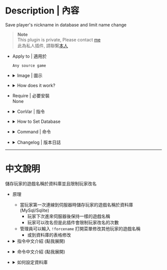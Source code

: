 # Description | 內容
Save player's nickname in database and limit name change

> __Note__ <br/>
This plugin is private, Please contact [me](/#私人插件列表-private-plugins-list)<br/>
此為私人插件, 請聯繫[本人](/#私人插件列表-private-plugins-list)

* Apply to | 適用於
	```
	Any source game
	```

* <details><summary>Image | 圖示</summary>

	* Limit name change (限制玩家改名次數)
	<br/>![smd_nicknames_lock_1](image/smd_nicknames_lock_1.jpg)
	* Admin can change player's nickname during the game (管理員可以幫其他玩家改名)
	<br/>![smd_nicknames_lock_1](image/smd_nicknames_lock_2.jpg)
	* Support MySql & Sqlite (支援資料庫，跨伺服器儲存)
	<br/>![smd_nicknames_lock_3](image/smd_nicknames_lock_3.jpg)
</details>

* <details><summary>How does it work?</summary>

	* Stores the clients nickname via MySql/Sqlite storage when player connects to server at first time.
		* Keep the same nickname when player joins server next time.
		* Player can change name but this plugin also limits player name changed, blocks name change if limit reached
	* Admin can types ```!forcename``` to change player's nickname during the game
		* Or change nickname in database table
</details>

* Require | 必要安裝
<br/>None

* <details><summary>ConVar | 指令</summary>

	* cfg/sourcemod/smd_nicknames_lock.cfg
		```php
		// 0=Plugin off, 1=Plugin on.
		smd_nicknames_lock_enable "1"

		// How many times the player can change name until server restarts (-1= No limit, 0=Lock and block change name)
		smd_nicknames_lock_limit "3"

		// Players with these flags have access to use !forcename command to change other player's nickname. (Empty = Everyone, -1: Nobody)
		smd_nicknames_lock_menu_access "z"

		// Database to save player's nickname. (Support MySQL & SQLite)
		smd_nicknames_lock_database "nickname"
		```
</details>

* <details><summary>How to Set Database</summary>

	* Choose one of the following method
		1. MySQL: Database across server, set ConVar ```smd_nicknames_lock_database "nickname"``` and write the following in ```sourcemod/configs/databases.cfg```
			```php
			// There would a data table named "Nickname_V1" in database
			"nickname"
			{
				"driver"			"mysql"
				"host"				"x.x.x.x"
				"database"			"yourdatabase"
				"user"				"youruser"
				"pass"				"yourpass"
				"port"				"yourport"
			}
			```

		2. SQLite: Local Database, set ConVar ```smd_nicknames_lock_database "nickname"``` and write the following in ```sourcemod/configs/databases.cfg```
			```php
			// There would be a file created: sourcemod/data/sqlite/nickname_system.sq3
			"nickname"
			{
				"driver"			"sqlite"
				"database"			"nickname_system"
			}
			```
</details>

* <details><summary>Command | 命令</summary>

	* **Open menu to change other player's nickname manually**
		```php
		sm_forcename
		```
</details>

* <details><summary>Changelog | 版本日誌</summary>

	* v1.0 (2025-2-26)
		* Initial Release
</details>

- - - -
# 中文說明
儲存玩家的遊戲名稱於資料庫並且限制玩家改名

* 原理
	* 當玩家第一次連線到伺服器時儲存玩家的遊戲名稱於資料庫 (MySql/Sqlite)
		* 玩家下次進來伺服器後保持一樣的遊戲名稱
		* 玩家可以改名但是此插件會限制玩家改名的次數
	* 管理員可以輸入 ```!forcename``` 打開菜單修改其他玩家的遊戲名稱
		* 或到資料庫的表格修改

* <details><summary>指令中文介紹 (點我展開)</summary>

	* cfg/sourcemod/smd_set_player_name_cmd.cfg
		```php
		// 0=關閉插件, 1=啟動插件
		smd_nicknames_lock_enable "1"

		// 限制玩家改名的次數直到伺服器重啟 (-1= 無限制, 0=鎖住並禁止改名)
		smd_nicknames_lock_limit "3"

		// 擁有這些權限的玩家，可以輸入 !forcename 打開菜單修改其他玩家的遊戲名稱 (留白 = 任何人都能, -1: 無人)
		smd_nicknames_lock_menu_access "z"

		// 儲存玩家遊戲名稱的資料庫設定. (支援 MySQL & SQLite)
		smd_nicknames_lock_database "nickname"
		```
</details>

* <details><summary>命令中文介紹 (點我展開)</summary>

	* **打開菜單修改其他玩家的遊戲名稱**
		```php
		sm_forcename
		```
</details>

* <details><summary>如何設定資料庫</summary>

	* 以下方法二選一
		1. MySQL: 支援跨伺服器，儲值經驗值，設定指令 ```smd_nicknames_lock_database "rank"```，然後設定文件 ```sourcemod/configs/databases.cfg```
			```php
			// 資料庫中自動創建表格，名稱是 "Nickname_V1"
			"nickname"
			{
				"driver"			"mysql"
				"host"				"x.x.x.x"
				"database"			"yourdatabase"
				"user"				"youruser"
				"pass"				"yourpass"
				"port"				"yourport"
			}
			```
			
		2. SQLite: 本地資料庫，設定指令 ```smd_nicknames_lock_database "rank"```，然後設定文件 ```sourcemod/configs/databases.cfg```
			```php
			// 自動創建檔案: sourcemod/data/sqlite/nickname_system.sq3
			"nickname"
			{
				"driver"			"sqlite"
				"database"			"nickname_system"
			}
			```
</details>